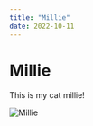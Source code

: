 ```yaml
---
title: "Millie"
date: 2022-10-11
---
```


# Millie

This is my cat millie! 

![Millie](https://media.istockphoto.com/vectors/cute-gray-cat-cartoon-vector-illustration-vector-id1318536030?k=20&m=1318536030&s=612x612&w=0&h=kSIS_B0Z4XDsjN2-hc05KdhM0xASeHb-0ZO7XwTlooM=)

